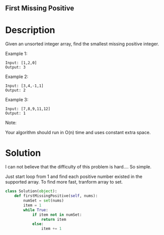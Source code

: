 First Missing Positive
---

# Description

Given an unsorted integer array, find the smallest missing positive integer.

Example 1:

```
Input: [1,2,0]
Output: 3
```

Example 2:

```
Input: [3,4,-1,1]
Output: 2
```

Example 3:

```
Input: [7,8,9,11,12]
Output: 1
```

Note:

Your algorithm should run in O(n) time and uses constant extra space.

# Solution

I can not believe that the difficulty of this problem is hard.... So simple.

Just start loop from 1 and find each positive number existed in the supported array. To find more fast, tranform array to set.

``` python
class Solution(object):
    def firstMissingPositive(self, nums):
        numSet = set(nums)
        item = 1
        while True:
            if item not in numSet:
                return item
            else:
                item += 1
```

